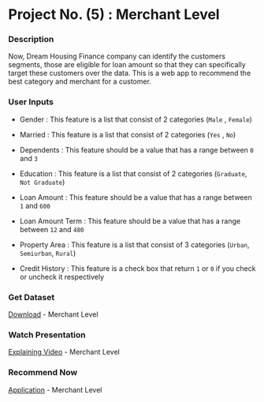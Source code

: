 # Project No. (5) : Merchant Level

### Description
Now, Dream Housing Finance company can identify the customers segments, those are eligible for loan amount so that they can specifically target these customers over the data.
This is a web app to recommend the best category and merchant for a customer.

### User Inputs
- Gender : This feature is a list that consist of 2 categories (`Male` , `Female`)

- Married : This feature is a list that consist of 2 categories (`Yes` , `No`)

- Dependents : This feature should be a value that has a range between `0` and `3`

- Education : This feature is a list that consist of 2 categories (`Graduate`, `Not Graduate`)

- Loan Amount : This feature should be a value that has a range between `1` and `600`

- Loan Amount Term : This feature should be a value that has a range between `12` and `480`

- Property Area : This feature is a list that consist of 3 categories (`Urban`, `Semiurban`, `Rural`)

- Credit History : This feature is a check box that return `1` or `0` if you check or uncheck it respectively

### Get Dataset
[Download](https://drive.google.com/file/d/1GpcP16jbzD5IrhpZxMh_Xz9HO4CBS__T/view?usp=sharing) - Merchant Level

### Watch Presentation
[Explaining Video](https://youtu.be/7dxUQIo3PyU) - Merchant Level

### Recommend Now
[Application](https://merchant-level.streamlit.app/) - Merchant Level
